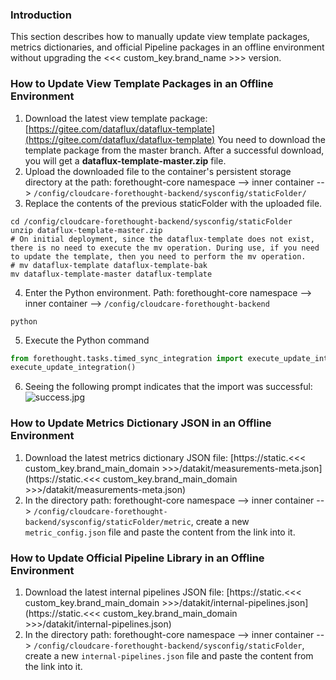### Introduction

This section describes how to manually update view template packages, metrics dictionaries, and official Pipeline packages in an offline environment without upgrading the <<< custom_key.brand_name >>> version.

### How to Update View Template Packages in an Offline Environment

1. Download the latest view template package: [https://gitee.com/dataflux/dataflux-template](https://gitee.com/dataflux/dataflux-template)
   You need to download the template package from the master branch. After a successful download, you will get a **dataflux-template-master.zip** file.
2. Upload the downloaded file to the container's persistent storage directory at the path: forethought-core namespace --> inner container --> `/config/cloudcare-forethought-backend/sysconfig/staticFolder/`
3. Replace the contents of the previous staticFolder with the uploaded file.
```shell
cd /config/cloudcare-forethought-backend/sysconfig/staticFolder
unzip dataflux-template-master.zip
# On initial deployment, since the dataflux-template does not exist, there is no need to execute the mv operation. During use, if you need to update the template, then you need to perform the mv operation.
# mv dataflux-template dataflux-template-bak
mv dataflux-template-master dataflux-template
```
4. Enter the Python environment. Path: forethought-core namespace --> inner container --> `/config/cloudcare-forethought-backend`
```shell
python
```
5. Execute the Python command
```python
from forethought.tasks.timed_sync_integration import execute_update_integration 
execute_update_integration()
```
6. Seeing the following prompt indicates that the import was successful:
![success.jpg](img/update-success.png)

### How to Update Metrics Dictionary JSON in an Offline Environment

1. Download the latest metrics dictionary JSON file: [https://static.<<< custom_key.brand_main_domain >>>/datakit/measurements-meta.json](https://static.<<< custom_key.brand_main_domain >>>/datakit/measurements-meta.json)
2. In the directory path: forethought-core namespace --> inner container --> `/config/cloudcare-forethought-backend/sysconfig/staticFolder/metric`, create a new `metric_config.json` file and paste the content from the link into it.

### How to Update Official Pipeline Library in an Offline Environment

1. Download the latest internal pipelines JSON file: [https://static.<<< custom_key.brand_main_domain >>>/datakit/internal-pipelines.json](https://static.<<< custom_key.brand_main_domain >>>/datakit/internal-pipelines.json)
2. In the directory path: forethought-core namespace --> inner container --> `/config/cloudcare-forethought-backend/sysconfig/staticFolder`, create a new `internal-pipelines.json` file and paste the content from the link into it.